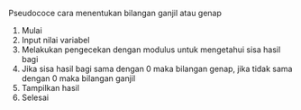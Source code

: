 Pseudococe cara menentukan bilangan ganjil atau genap

1. Mulai
2. Input nilai variabel
3. Melakukan pengecekan dengan modulus untuk mengetahui sisa hasil bagi
4. Jika sisa hasil bagi sama dengan 0 maka bilangan genap, jika tidak sama dengan 0 maka bilangan ganjil
5. Tampilkan hasil
6. Selesai
